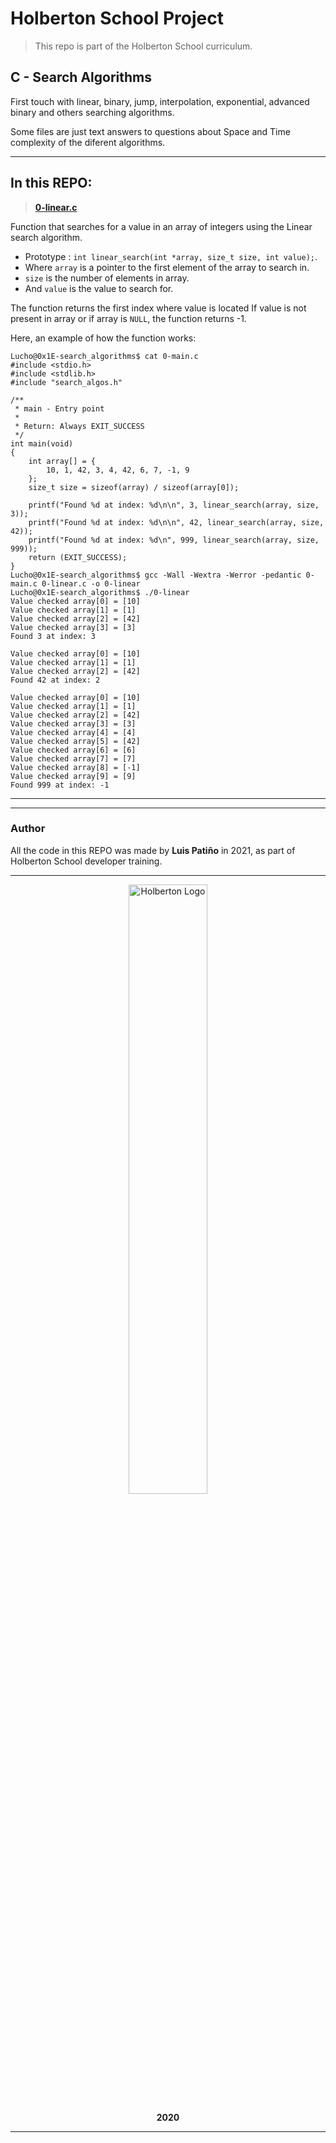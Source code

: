 # Holberton School Project

>This repo is part of the Holberton School curriculum.

## C - Search Algorithms

First touch with linear, binary, jump, interpolation, exponential, advanced binary and others searching algorithms.

Some files are just text answers to questions about Space and Time complexity of the diferent algorithms.

---

## In this REPO:

>**[0-linear.c](0-linear.c)**

Function that searches for a value in an array of integers using the Linear search algorithm.

- Prototype : `int linear_search(int *array, size_t size, int value);`.
- Where `array` is a pointer to the first element of the array to search in.
- `size` is the number of elements in array.
- And `value` is the value to search for.

The function returns the first index where value is located If value is not present in array or if array is `NULL`, the function  returns -1.

Here, an example of how the function works:

    Lucho@0x1E-search_algorithms$ cat 0-main.c
    #include <stdio.h>
    #include <stdlib.h>
    #include "search_algos.h"

    /**
     * main - Entry point
     *
     * Return: Always EXIT_SUCCESS
     */
    int main(void)
    {
        int array[] = {
            10, 1, 42, 3, 4, 42, 6, 7, -1, 9
        };
        size_t size = sizeof(array) / sizeof(array[0]);

        printf("Found %d at index: %d\n\n", 3, linear_search(array, size, 3));
        printf("Found %d at index: %d\n\n", 42, linear_search(array, size, 42));
        printf("Found %d at index: %d\n", 999, linear_search(array, size, 999));
        return (EXIT_SUCCESS);
    }
    Lucho@0x1E-search_algorithms$ gcc -Wall -Wextra -Werror -pedantic 0-main.c 0-linear.c -o 0-linear
    Lucho@0x1E-search_algorithms$ ./0-linear
    Value checked array[0] = [10]
    Value checked array[1] = [1]
    Value checked array[2] = [42]
    Value checked array[3] = [3]
    Found 3 at index: 3

    Value checked array[0] = [10]
    Value checked array[1] = [1]
    Value checked array[2] = [42]
    Found 42 at index: 2

    Value checked array[0] = [10]
    Value checked array[1] = [1]
    Value checked array[2] = [42]
    Value checked array[3] = [3]
    Value checked array[4] = [4]
    Value checked array[5] = [42]
    Value checked array[6] = [6]
    Value checked array[7] = [7]
    Value checked array[8] = [-1]
    Value checked array[9] = [9]
    Found 999 at index: -1

---


---

### Author

All the code in this REPO was made by **Luis Patiño** in 2021, as part of Holberton School developer training.

---

<div>
<div align="center">
<img display="block" alt="Holberton Logo" width="50%" src="https://www.holbertonschool.com/holberton-logo.png">
</div>
<p align="center"><b>2020</b></p>
</div>

---
